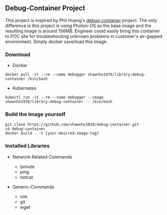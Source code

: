 ## Debug-Container Project
This project is inspired by Phil Huang's [debug-container](https://github.com/pichuang/debug-container) project. 
The only difference is this project is using Photon-OS as the base image and the resulting image is around 156MB. Engineer could easily bring this container to POC site for troubleshooting unknown problems in customer's air-gapped environment. Simply docker save/load this image. 

### Download
* Docker
```
docker pull -it --rm --name debugger shawnho1976/library:debug-container /bin/bash
```
* Kubernetes
```
kubectl run -it --rm --name debugger --image shawnho1976/library:debug-container -- /bin/bash
```
### Build the image yourself
```
git clone https://github.com/shawnho1018/debug-container.git
cd debug-container
docker build . -t [your-desired-image-tag]
```
### Installed Libraries
* Network-Related Commands
  * iproute
  * ping
  * netcat

* Generic-Commands
  * vim
  * git
  * wget
